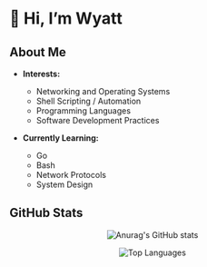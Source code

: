 # 👋 Hi, I’m Wyatt

## About Me
- **Interests:**
  - Networking and Operating Systems
  - Shell Scripting / Automation
  - Programming Languages
  - Software Development Practices

- **Currently Learning:**
  - Go
  - Bash
  - Network Protocols
  - System Design

## GitHub Stats

<div align="center">

![Anurag's GitHub stats](https://github-readme-stats.vercel.app/api?username=WyattBram&theme=onedark&hide=prs&card_length=600)

![Top Languages](https://github-readme-stats.vercel.app/api/top-langs/?username=WyattBram&layout=compact&theme=onedark&hide=AMPL&size_weight=0.5&count_weight=0.5)

</div>











<!---
WyattBram/WyattBram is a ✨ special ✨ repository because its `README.md` (this file) appears on your GitHub profile.
You can click the Preview link to take a look at your changes.
--->
